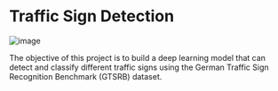 # Traffic Sign Detection

![image](https://user-images.githubusercontent.com/93007427/165225188-a7e84a06-38c6-4456-8973-81072bb1817b.png)

The objective of this project is to build a deep learning model that can detect and classify different traffic signs using the German Traffic Sign Recognition Benchmark (GTSRB) dataset.
